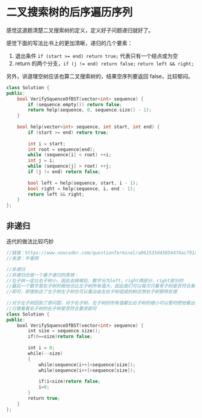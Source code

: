 # 二叉搜索树的后序遍历序列

感觉这道题清楚二叉搜索树的定义，定义好子问题递归就好了。

感觉下面的写法比书上的更加清晰，递归的几个要素：

1. 退出条件 `if (start >= end) return true;` 代表只有一个结点或为空
2. return 的两个分支，`if (j != end) return false;` `return left && right;`

另外，讲道理空树应该也算二叉搜索树的，结果空序列要返回 false，比较郁闷。

```cpp
class Solution {
public:
    bool VerifySquenceOfBST(vector<int> sequence) {
        if (sequence.empty()) return false;
        return help(sequence, 0, sequence.size() - 1);
    }
    
    bool help(vector<int> sequence, int start, int end) {
        if (start >= end) return true;
        
        int i = start;
        int root = sequence[end];
        while (sequence[i] < root) ++i;
        int j = i;
        while (sequence[j] > root) ++j;
        if (j != end) return false;
        
        bool left = help(sequence, start, i - 1);
        bool right = help(sequence, i, end - 1);
        return left && right;
    }
};
```

## 非递归

迭代的做法比较巧妙

```cpp
//链接：https://www.nowcoder.com/questionTerminal/a861533d45854474ac791d90e447bafd
//来源：牛客网

//非递归 
//非递归也是一个基于递归的思想：
//左子树一定比右子树小，因此去掉根后，数字分为left，right两部分，right部分的
//最后一个数字是右子树的根他也比左子树所有值大，因此我们可以每次只看有子树是否符合条件
//即可，即使到达了左子树左子树也可以看出由左右子树组成的树还想右子树那样处理
 
//对于左子树回到了原问题，对于右子树，左子树的所有值都比右子树的根小可以暂时把他看出右子树的左子树
//只需看看右子树的右子树是否符合要求即可
class Solution {
public:
    bool VerifySquenceOfBST(vector<int> sequence) {
        int size = sequence.size();
        if(0==size)return false;
 
        int i = 0;
        while(--size)
        {
            while(sequence[i++]<sequence[size]);
            while(sequence[i++]>sequence[size]);
 
            if(i<size)return false;
            i=0;
        }
        return true;
    }
};
```

